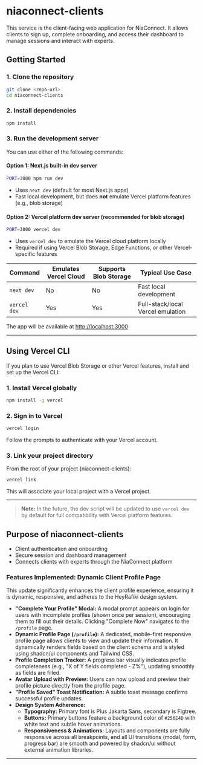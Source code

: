 # niaconnect-clients

This service is the client-facing web application for NiaConnect. It allows clients to sign up, complete onboarding, and access their dashboard to manage sessions and interact with experts.

## Getting Started

### 1. Clone the repository

```bash
git clone <repo-url>
cd niaconnect-clients
```

### 2. Install dependencies

```bash
npm install
```

### 3. Run the development server

You can use either of the following commands:

#### Option 1: Next.js built-in dev server

```bash
PORT=3000 npm run dev
```

- Uses `next dev` (default for most Next.js apps)
- Fast local development, but does **not** emulate Vercel platform features (e.g., blob storage)

#### Option 2: Vercel platform dev server (recommended for blob storage)

```bash
PORT=3000 vercel dev
```

- Uses `vercel dev` to emulate the Vercel cloud platform locally
- Required if using Vercel Blob Storage, Edge Functions, or other Vercel-specific features

| Command      | Emulates Vercel Cloud | Supports Blob Storage | Typical Use Case                  |
| ------------ | --------------------- | --------------------- | --------------------------------- |
| `next dev`   | No                    | No                    | Fast local development            |
| `vercel dev` | Yes                   | Yes                   | Full-stack/local Vercel emulation |

The app will be available at [http://localhost:3000](http://localhost:3000)

---

## Using Vercel CLI

If you plan to use Vercel Blob Storage or other Vercel features, install and set up the Vercel CLI:

### 1. Install Vercel globally

```bash
npm install -g vercel
```

### 2. Sign in to Vercel

```bash
vercel login
```

Follow the prompts to authenticate with your Vercel account.

### 3. Link your project directory

From the root of your project (niaconnect-clients):

```bash
vercel link
```

This will associate your local project with a Vercel project.

---

> **Note:** In the future, the dev script will be updated to use `vercel dev` by default for full compatibility with Vercel platform features.

## Purpose of niaconnect-clients

- Client authentication and onboarding
- Secure session and dashboard management
- Connects clients with experts through the NiaConnect platform

### Features Implemented: Dynamic Client Profile Page

This update significantly enhances the client profile experience, ensuring it is dynamic, responsive, and adheres to the HeyRafiki design system.

- **"Complete Your Profile" Modal:** A modal prompt appears on login for users with incomplete profiles (shown once per session), encouraging them to fill out their details. Clicking "Complete Now" navigates to the `/profile` page.
- **Dynamic Profile Page (`/profile`):** A dedicated, mobile-first responsive profile page allows clients to view and update their information. It dynamically renders fields based on the client schema and is styled using shadcn/ui components and Tailwind CSS.
- **Profile Completion Tracker:** A progress bar visually indicates profile completeness (e.g., "X of Y fields completed - Z%"), updating smoothly as fields are filled.
- **Avatar Upload with Preview:** Users can now upload and preview their profile picture directly from the profile page.
- **"Profile Saved" Toast Notification:** A subtle toast message confirms successful profile updates.
- **Design System Adherence:**
  - **Typography:** Primary font is Plus Jakarta Sans, secondary is Figtree.
  - **Buttons:** Primary buttons feature a background color of `#256E4D` with white text and subtle hover animations.
  - **Responsiveness & Animations:** Layouts and components are fully responsive across all breakpoints, and all UI transitions (modal, form, progress bar) are smooth and powered by shadcn/ui without external animation libraries.

---
